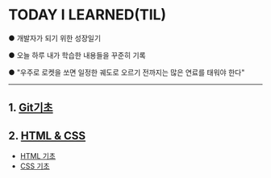 # TODAY I LEARNED(TIL)
● 개발자가 되기 위한 성장일기

● 오늘 하루 내가 학습한 내용들을 꾸준히 기록
 
● "우주로 로켓을 쏘면 일정한 궤도로 오르기 전까지는 많은 연료를 태워야 한다"
***
## 1. [Git기초](https://github.com/KYOUNGBEOM/TODAY-I-LEARNED/blob/main/Git%20%EA%B8%B0%EC%B4%88.md)
## 2. [HTML & CSS](https://github.com/KYOUNGBEOM/TODAY-I-LEARNED/blob/main/HTML%20%26%20CSS)
- [HTML 기초](https://github.com/KYOUNGBEOM/TODAY-I-LEARNED/blob/main/HTML%20&%20CSS/HTML%20%EA%B8%B0%EC%B4%88.md) 
- [CSS 기초](https://github.com/KYOUNGBEOM/TODAY-I-LEARNED/blob/main/HTML%20%26%20CSS/CSS%20%EA%B8%B0%EC%B4%88.md)
